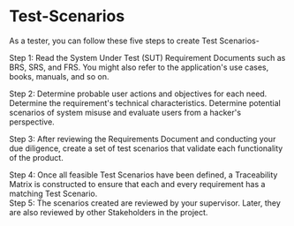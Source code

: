 # Test-Scenarios
As a tester, you can follow these five steps to create Test Scenarios-  

Step 1: Read the System Under Test (SUT) Requirement Documents such as BRS, SRS, and FRS.  You might also refer to the application's use cases, books, manuals, and so on.  

Step 2: Determine probable user actions and objectives for each need. Determine the requirement's technical characteristics. Determine potential scenarios of system misuse and evaluate users from a hacker's perspective.  

Step 3: After reviewing the Requirements Document and conducting your due diligence, create a set of test scenarios that validate each functionality of the product.  

Step 4: Once all feasible Test Scenarios have been defined, a Traceability Matrix is constructed to ensure that each and every requirement has a matching Test Scenario.  
Step 5: The scenarios created are reviewed by your supervisor. Later, they are also reviewed by other Stakeholders in the project.  


